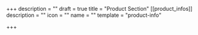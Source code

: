 +++
description = ""
draft = true
title = "Product Section"
[[product_infos]]
description = ""
icon = ""
name = ""
template = "product-info"

+++
